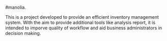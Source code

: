 #manolia.

This is a project developed to provide an efficient inventory management system. With the aim to provide additional tools like analysis report, it is intended to imporve quality of workflow and aid business administrators in decision making.
